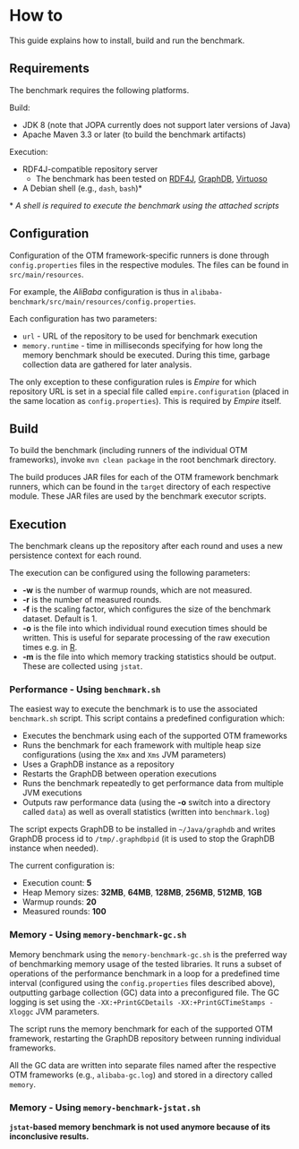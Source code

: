 # How to

This guide explains how to install, build and run the benchmark.

## Requirements

The benchmark requires the following platforms.

Build:

* JDK 8 (note that JOPA currently does not support later versions of Java)
* Apache Maven 3.3 or later (to build the benchmark artifacts)

Execution:

* RDF4J-compatible repository server
   * The benchmark has been tested on [RDF4J](http://rdf4j.org/), [GraphDB](http://graphdb.ontotext.com/), [Virtuoso](https://virtuoso.openlinksw.com/)
* A Debian shell (e.g., `dash`, `bash`)*

\* _A shell is required to execute the benchmark using the attached scripts_


## Configuration

Configuration of the OTM framework-specific runners is done through `config.properties` files in the respective modules. The files can be found in `src/main/resources`.

For example, the _AliBaba_ configuration is thus in `alibaba-benchmark/src/main/resources/config.properties`.

Each configuration has two parameters:
* `url` - URL of the repository to be used for benchmark execution
* `memory.runtime` - time in milliseconds specifying for how long the memory benchmark should be executed. During this time, garbage collection data are gathered for later analysis.

The only exception to these configuration rules is _Empire_ for which repository URL is set in a special file called `empire.configuration` 
(placed in the same location as `config.properties`). This is required by _Empire_ itself.


## Build

To build the benchmark (including runners of the individual OTM frameworks), invoke `mvn clean package` in the root benchmark directory.

The build produces JAR files for each of the OTM framework benchmark runners, which can be found in the `target` directory of each respective module. These
JAR files are used by the benchmark executor scripts.

## Execution

The benchmark cleans up the repository after each round and uses a new persistence context for each round.

The execution can be configured using the following parameters:

* **-w** is the number of warmup rounds, which are not measured.
* **-r** is the number of measured rounds.
* **-f** is the scaling factor, which configures the size of the benchmark dataset. Default is 1.
* **-o** is the file into which individual round execution times should be written. This is useful for separate processing of the raw execution times e.g. in [R](https://www.r-project.org/).
* **-m** is the file into which memory tracking statistics should be output. These are collected using `jstat`.

### Performance - Using `benchmark.sh`

The easiest way to execute the benchmark is to use the associated `benchmark.sh` script. This script contains a predefined configuration which:

* Executes the benchmark using each of the supported OTM frameworks
* Runs the benchmark for each framework with multiple heap size configurations (using the `Xmx` and `Xms` JVM parameters)
* Uses a GraphDB instance as a repository
* Restarts the GraphDB between operation executions
* Runs the benchmark repeatedly to get performance data from multiple JVM executions
* Outputs raw performance data (using the **-o** switch into a directory called `data`) as well as overall statistics (written into `benchmark.log`)

The script expects GraphDB to be installed in `~/Java/graphdb` and writes GraphDB process id to `/tmp/.graphdbpid` (it is used to stop the GraphDB instance when needed).

The current configuration is:
* Execution count: **5**
* Heap Memory sizes: **32MB**, **64MB**, **128MB**, **256MB**, **512MB**, **1GB**
* Warmup rounds: **20**
* Measured rounds: **100**


### Memory - Using `memory-benchmark-gc.sh`

Memory benchmark using the `memory-benchmark-gc.sh` is the preferred way of benchmarking memory usage of the tested libraries. It runs a subset of operations of the 
performance benchmark in a loop for a predefined time interval (configured using the `config.properties` files described above), outputting garbage collection (GC) data into
a preconfigured file. The GC logging is set using the `-XX:+PrintGCDetails -XX:+PrintGCTimeStamps -Xloggc` JVM parameters.

The script runs the memory benchmark for each of the supported OTM framework, restarting the GraphDB repository between running individual frameworks.

All the GC data are written into separate files named after the respective OTM frameworks (e.g., `alibaba-gc.log`) and stored in a directory called `memory`.

### Memory - Using `memory-benchmark-jstat.sh`

**`jstat`-based memory benchmark is not used anymore because of its inconclusive results.**